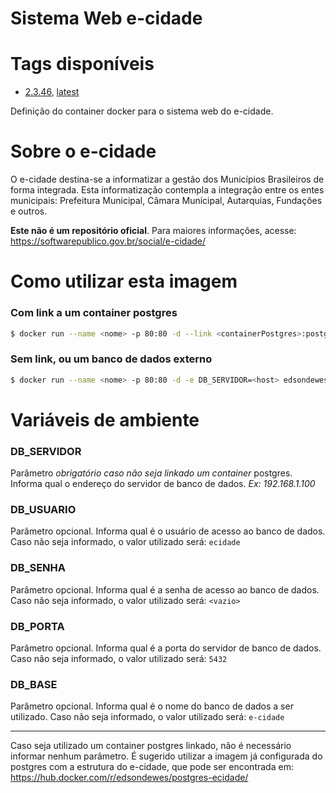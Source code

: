 # Sistema Web e-cidade

# Tags disponíveis
- [2.3.46], [latest]

Definição do container docker para o sistema web do e-cidade.

# Sobre o e-cidade
O e-cidade destina-se a informatizar a gestão dos Municípios Brasileiros de forma integrada. Esta informatização contempla a integração entre os entes municipais: Prefeitura Municipal, Câmara Municipal, Autarquias, Fundações e outros.

**Este não é um repositório oficial**. Para maiores informações, acesse: https://softwarepublico.gov.br/social/e-cidade/

# Como utilizar esta imagem

### Com link a um container postgres
```sh
$ docker run --name <nome> -p 80:80 -d --link <containerPostgres>:postgres edsondewes/ecidade
```

### Sem link, ou um banco de dados externo
```sh
$ docker run --name <nome> -p 80:80 -d -e DB_SERVIDOR=<host> edsondewes/ecidade
```

# Variáveis de ambiente

### DB_SERVIDOR
Parâmetro *obrigatório caso não seja linkado um container* postgres. Informa qual o endereço do servidor de banco de dados. *Ex: 192.168.1.100*

### DB_USUARIO
Parâmetro opcional. Informa qual é o usuário de acesso ao banco de dados.
Caso não seja informado, o valor utilizado será: ```ecidade```

### DB_SENHA
Parâmetro opcional. Informa qual é a senha de acesso ao banco de dados.
Caso não seja informado, o valor utilizado será: ```<vazio>```

### DB_PORTA
Parâmetro opcional. Informa qual é a porta do servidor de banco de dados.
Caso não seja informado, o valor utilizado será: ```5432```

### DB_BASE
Parâmetro opcional. Informa qual é o nome do banco de dados a ser utilizado.
Caso não seja informado, o valor utilizado será: ```e-cidade```

---

Caso seja utilizado um container postgres linkado, não é necessário informar nenhum parâmetro. É sugerido utilizar a imagem já configurada do postgres com a estrutura do e-cidade, que pode ser encontrada em: https://hub.docker.com/r/edsondewes/postgres-ecidade/

[2.3.46]: <https://github.com/edsondewes/docker-ecidade/blob/master/Dockerfile>
[latest]: <https://github.com/edsondewes/docker-ecidade/blob/master/Dockerfile>